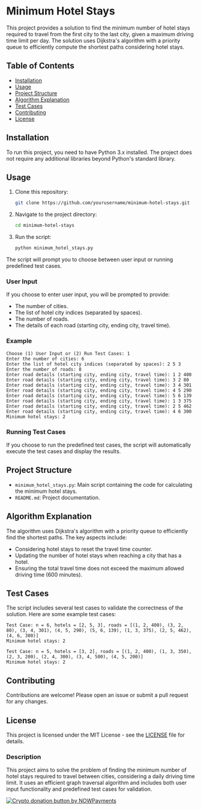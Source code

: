 # Minimum Hotel Stays

This project provides a solution to find the minimum number of hotel stays required to travel from the first city to the last city, given a maximum driving time limit per day. The solution uses Dijkstra's algorithm with a priority queue to efficiently compute the shortest paths considering hotel stays.

## Table of Contents
- [Installation](#installation)
- [Usage](#usage)
- [Project Structure](#project-structure)
- [Algorithm Explanation](#algorithm-explanation)
- [Test Cases](#test-cases)
- [Contributing](#contributing)
- [License](#license)

## Installation

To run this project, you need to have Python 3.x installed. The project does not require any additional libraries beyond Python's standard library.

## Usage

1. Clone this repository:
    ```bash
    git clone https://github.com/yourusername/minimum-hotel-stays.git
    ```
2. Navigate to the project directory:
    ```bash
    cd minimum-hotel-stays
    ```
3. Run the script:
    ```bash
    python minimum_hotel_stays.py
    ```

The script will prompt you to choose between user input or running predefined test cases.

### User Input

If you choose to enter user input, you will be prompted to provide:
- The number of cities.
- The list of hotel city indices (separated by spaces).
- The number of roads.
- The details of each road (starting city, ending city, travel time).

### Example

```plaintext
Choose (1) User Input or (2) Run Test Cases: 1
Enter the number of cities: 6
Enter the list of hotel city indices (separated by spaces): 2 5 3
Enter the number of roads: 8
Enter road details (starting city, ending city, travel time): 1 2 400
Enter road details (starting city, ending city, travel time): 3 2 80
Enter road details (starting city, ending city, travel time): 3 4 301
Enter road details (starting city, ending city, travel time): 4 5 290
Enter road details (starting city, ending city, travel time): 5 6 139
Enter road details (starting city, ending city, travel time): 1 3 375
Enter road details (starting city, ending city, travel time): 2 5 462
Enter road details (starting city, ending city, travel time): 4 6 300
Minimum hotel stays: 2
```

### Running Test Cases

If you choose to run the predefined test cases, the script will automatically execute the test cases and display the results.

## Project Structure

- `minimum_hotel_stays.py`: Main script containing the code for calculating the minimum hotel stays.
- `README.md`: Project documentation.

## Algorithm Explanation

The algorithm uses Dijkstra's algorithm with a priority queue to efficiently find the shortest paths. The key aspects include:
- Considering hotel stays to reset the travel time counter.
- Updating the number of hotel stays when reaching a city that has a hotel.
- Ensuring the total travel time does not exceed the maximum allowed driving time (600 minutes).

## Test Cases

The script includes several test cases to validate the correctness of the solution. Here are some example test cases:

```plaintext
Test Case: n = 6, hotels = [2, 5, 3], roads = [(1, 2, 400), (3, 2, 80), (3, 4, 301), (4, 5, 290), (5, 6, 139), (1, 3, 375), (2, 5, 462), (4, 6, 300)]
Minimum hotel stays: 2

Test Case: n = 5, hotels = [3, 2], roads = [(1, 2, 400), (1, 3, 350), (2, 3, 200), (2, 4, 300), (3, 4, 500), (4, 5, 200)]
Minimum hotel stays: 2
```

## Contributing

Contributions are welcome! Please open an issue or submit a pull request for any changes.

## License

This project is licensed under the MIT License - see the [LICENSE](LICENSE) file for details.


### Description

This project aims to solve the problem of finding the minimum number of hotel stays required to travel between cities, considering a daily driving time limit. It uses an efficient graph traversal algorithm and includes both user input functionality and predefined test cases for validation.


<a href="https://nowpayments.io/donation?api_key=REWCYVC-A1AMFK3-QNRS663-PKJSBD2&source=lk_donation&medium=referral" target="_blank">
     <img src="https://nowpayments.io/images/embeds/donation-button-black.svg" alt="Crypto donation button by NOWPayments">
    </a>
